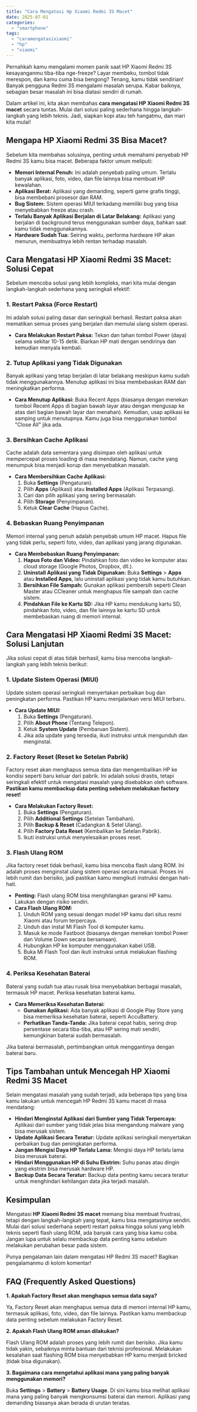 ```yaml
---
title: "Cara Mengatasi Hp Xiaomi Redmi 3S Macet"
date: 2025-07-01
categories: 
  - "smartphone"
tags: 
  - "caramengatasixiaomi"
  - "hp"
  - "xiaomi"
---
```


Pernahkah kamu mengalami momen panik saat HP Xiaomi Redmi 3S kesayanganmu tiba-tiba nge-freeze? Layar membeku, tombol tidak merespon, dan kamu cuma bisa bengong? Tenang, kamu tidak sendirian! Banyak pengguna Redmi 3S mengalami masalah serupa. Kabar baiknya, sebagian besar masalah ini bisa diatasi sendiri di rumah.

Dalam artikel ini, kita akan membahas **cara mengatasi HP Xiaomi Redmi 3S macet** secara tuntas. Mulai dari solusi paling sederhana hingga langkah-langkah yang lebih teknis. Jadi, siapkan kopi atau teh hangatmu, dan mari kita mulai!

## Mengapa HP Xiaomi Redmi 3S Bisa Macet?

Sebelum kita membahas solusinya, penting untuk memahami penyebab HP Redmi 3S kamu bisa macet. Beberapa faktor umum meliputi:

- **Memori Internal Penuh:** Ini adalah penyebab paling umum. Terlalu banyak aplikasi, foto, video, dan file lainnya bisa membuat HP kewalahan.
- **Aplikasi Berat:** Aplikasi yang demanding, seperti game grafis tinggi, bisa membebani prosesor dan RAM.
- **Bug Sistem:** Sistem operasi MIUI terkadang memiliki bug yang bisa menyebabkan freeze atau crash.
- **Terlalu Banyak Aplikasi Berjalan di Latar Belakang:** Aplikasi yang berjalan di background terus menggunakan sumber daya, bahkan saat kamu tidak menggunakannya.
- **Hardware Sudah Tua:** Seiring waktu, performa hardware HP akan menurun, membuatnya lebih rentan terhadap masalah.

## Cara Mengatasi HP Xiaomi Redmi 3S Macet: Solusi Cepat

Sebelum mencoba solusi yang lebih kompleks, mari kita mulai dengan langkah-langkah sederhana yang seringkali efektif:

### 1\. Restart Paksa (Force Restart)

Ini adalah solusi paling dasar dan seringkali berhasil. Restart paksa akan mematikan semua proses yang berjalan dan memulai ulang sistem operasi.

- **Cara Melakukan Restart Paksa:** Tekan dan tahan tombol Power (daya) selama sekitar 10-15 detik. Biarkan HP mati dengan sendirinya dan kemudian menyala kembali.

### 2\. Tutup Aplikasi yang Tidak Digunakan

Banyak aplikasi yang tetap berjalan di latar belakang meskipun kamu sudah tidak menggunakannya. Menutup aplikasi ini bisa membebaskan RAM dan meningkatkan performa.

- **Cara Menutup Aplikasi:** Buka Recent Apps (biasanya dengan menekan tombol Recent Apps di bagian bawah layar atau dengan mengusap ke atas dari bagian bawah layar dan menahan). Kemudian, usap aplikasi ke samping untuk menutupnya. Kamu juga bisa menggunakan tombol "Close All" jika ada.

### 3\. Bersihkan Cache Aplikasi

Cache adalah data sementara yang disimpan oleh aplikasi untuk mempercepat proses loading di masa mendatang. Namun, cache yang menumpuk bisa menjadi korup dan menyebabkan masalah.

- **Cara Membersihkan Cache Aplikasi:**
    1. Buka **Settings** (Pengaturan).
    2. Pilih **Apps** (Aplikasi) atau **Installed Apps** (Aplikasi Terpasang).
    3. Cari dan pilih aplikasi yang sering bermasalah.
    4. Pilih **Storage** (Penyimpanan).
    5. Ketuk **Clear Cache** (Hapus Cache).

### 4\. Bebaskan Ruang Penyimpanan

Memori internal yang penuh adalah penyebab umum HP macet. Hapus file yang tidak perlu, seperti foto, video, dan aplikasi yang jarang digunakan.

- **Cara Membebaskan Ruang Penyimpanan:**
    1. **Hapus Foto dan Video:** Pindahkan foto dan video ke komputer atau cloud storage (Google Photos, Dropbox, dll.).
    2. **Uninstall Aplikasi yang Tidak Digunakan:** Buka **Settings** > **Apps** atau **Installed Apps**, lalu uninstall aplikasi yang tidak kamu butuhkan.
    3. **Bersihkan File Sampah:** Gunakan aplikasi pembersih seperti Clean Master atau CCleaner untuk menghapus file sampah dan cache sistem.
    4. **Pindahkan File ke Kartu SD:** Jika HP kamu mendukung kartu SD, pindahkan foto, video, dan file lainnya ke kartu SD untuk membebaskan ruang di memori internal.

## Cara Mengatasi HP Xiaomi Redmi 3S Macet: Solusi Lanjutan

Jika solusi cepat di atas tidak berhasil, kamu bisa mencoba langkah-langkah yang lebih teknis berikut:

### 1\. Update Sistem Operasi (MIUI)

Update sistem operasi seringkali menyertakan perbaikan bug dan peningkatan performa. Pastikan HP kamu menjalankan versi MIUI terbaru.

- **Cara Update MIUI:**
    1. Buka **Settings** (Pengaturan).
    2. Pilih **About Phone** (Tentang Telepon).
    3. Ketuk **System Update** (Pembaruan Sistem).
    4. Jika ada update yang tersedia, ikuti instruksi untuk mengunduh dan menginstal.

### 2\. Factory Reset (Reset ke Setelan Pabrik)

Factory reset akan menghapus semua data dan mengembalikan HP ke kondisi seperti baru keluar dari pabrik. Ini adalah solusi drastis, tetapi seringkali efektif untuk mengatasi masalah yang disebabkan oleh software. **Pastikan kamu membackup data penting sebelum melakukan factory reset!**

- **Cara Melakukan Factory Reset:**
    1. Buka **Settings** (Pengaturan).
    2. Pilih **Additional Settings** (Setelan Tambahan).
    3. Pilih **Backup & Reset** (Cadangkan & Setel Ulang).
    4. Pilih **Factory Data Reset** (Kembalikan ke Setelan Pabrik).
    5. Ikuti instruksi untuk menyelesaikan proses reset.

### 3\. Flash Ulang ROM

Jika factory reset tidak berhasil, kamu bisa mencoba flash ulang ROM. Ini adalah proses menginstal ulang sistem operasi secara manual. Proses ini lebih rumit dan berisiko, jadi pastikan kamu mengikuti instruksi dengan hati-hati.

- **Penting:** Flash ulang ROM bisa menghilangkan garansi HP kamu. Lakukan dengan risiko sendiri.
- **Cara Flash Ulang ROM:**
    1. Unduh ROM yang sesuai dengan model HP kamu dari situs resmi Xiaomi atau forum terpercaya.
    2. Unduh dan instal Mi Flash Tool di komputer kamu.
    3. Masuk ke mode Fastboot (biasanya dengan menekan tombol Power dan Volume Down secara bersamaan).
    4. Hubungkan HP ke komputer menggunakan kabel USB.
    5. Buka Mi Flash Tool dan ikuti instruksi untuk melakukan flashing ROM.

### 4\. Periksa Kesehatan Baterai

Baterai yang sudah tua atau rusak bisa menyebabkan berbagai masalah, termasuk HP macet. Periksa kesehatan baterai kamu.

- **Cara Memeriksa Kesehatan Baterai:**
    - **Gunakan Aplikasi:** Ada banyak aplikasi di Google Play Store yang bisa memeriksa kesehatan baterai, seperti AccuBattery.
    - **Perhatikan Tanda-Tanda:** Jika baterai cepat habis, sering drop persentase secara tiba-tiba, atau HP sering mati sendiri, kemungkinan baterai sudah bermasalah.

Jika baterai bermasalah, pertimbangkan untuk menggantinya dengan baterai baru.

## Tips Tambahan untuk Mencegah HP Xiaomi Redmi 3S Macet

Selain mengatasi masalah yang sudah terjadi, ada beberapa tips yang bisa kamu lakukan untuk mencegah HP Redmi 3S kamu macet di masa mendatang:

- **Hindari Menginstal Aplikasi dari Sumber yang Tidak Terpercaya:** Aplikasi dari sumber yang tidak jelas bisa mengandung malware yang bisa merusak sistem.
- **Update Aplikasi Secara Teratur:** Update aplikasi seringkali menyertakan perbaikan bug dan peningkatan performa.
- **Jangan Mengisi Daya HP Terlalu Lama:** Mengisi daya HP terlalu lama bisa merusak baterai.
- **Hindari Menggunakan HP di Suhu Ekstrim:** Suhu panas atau dingin yang ekstrim bisa merusak hardware HP.
- **Backup Data Secara Teratur:** Backup data penting kamu secara teratur untuk menghindari kehilangan data jika terjadi masalah.

## Kesimpulan

Mengatasi **HP Xiaomi Redmi 3S macet** memang bisa membuat frustrasi, tetapi dengan langkah-langkah yang tepat, kamu bisa mengatasinya sendiri. Mulai dari solusi sederhana seperti restart paksa hingga solusi yang lebih teknis seperti flash ulang ROM, ada banyak cara yang bisa kamu coba. Jangan lupa untuk selalu membackup data penting kamu sebelum melakukan perubahan besar pada sistem.

Punya pengalaman lain dalam mengatasi HP Redmi 3S macet? Bagikan pengalamanmu di kolom komentar!

## FAQ (Frequently Asked Questions)

**1\. Apakah Factory Reset akan menghapus semua data saya?**

Ya, Factory Reset akan menghapus semua data di memori internal HP kamu, termasuk aplikasi, foto, video, dan file lainnya. Pastikan kamu membackup data penting sebelum melakukan Factory Reset.

**2\. Apakah Flash Ulang ROM aman dilakukan?**

Flash Ulang ROM adalah proses yang lebih rumit dan berisiko. Jika kamu tidak yakin, sebaiknya minta bantuan dari teknisi profesional. Melakukan kesalahan saat flashing ROM bisa menyebabkan HP kamu menjadi bricked (tidak bisa digunakan).

**3\. Bagaimana cara mengetahui aplikasi mana yang paling banyak menggunakan memori?**

Buka **Settings** > **Battery** > **Battery Usage**. Di sini kamu bisa melihat aplikasi mana yang paling banyak mengkonsumsi baterai dan memori. Aplikasi yang demanding biasanya akan berada di urutan teratas.
